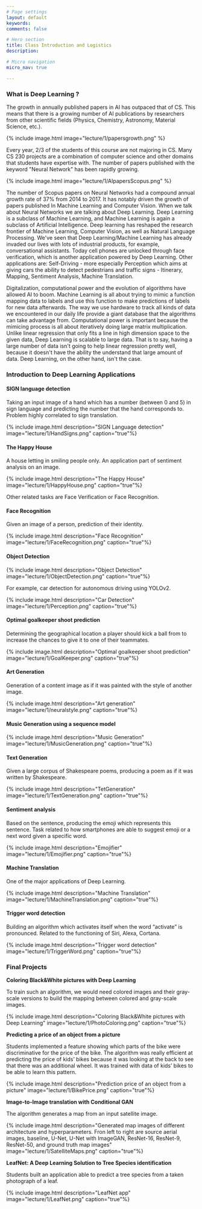 ```yaml
---
# Page settings
layout: default
keywords:
comments: false

# Hero section
title: Class Introduction and Logistics
description:

# Micro navigation
micro_nav: true

---
```


### What is Deep Learning ?

The growth in annually published papers in AI has outpaced that of CS. This means that there is a growing number of AI publications by researchers from other scientific fields (Physics, Chemistry, Astronomy, Material Science, etc.). 

{% include image.html image="lecture/1/papersgrowth.png" %}

Every year, 2/3 of the students of this course are not majoring in CS. Many CS 230 projects are a combination of computer science and other domains that students have expertise with. The number of papers published with the keyword "Neural Network" has been rapidly growing. 

{% include image.html image="lecture/1/AIpapersScopus.png" %}

The number of Scopus papers on Neural Networks had a compound annual growth rate of 37% from 2014 to 2017. It has notably driven the growth of papers published In Machine Learning and Computer Vision. When we talk about Neural Networks we are talking about Deep Learning. Deep Learning is a subclass of Machine Learning, and Machine Learning is again a subclass of Artificial Intelligence. Deep learning has reshaped the research frontier of Machine Learning, Computer Vision, as well as Natural Language Processing. We've seen that Deep Learning/Machine Learning has already invaded our lives with lots of industrial products, for example, conversational assistants. Today cell phones are unlocked through face verification, which is another application powered by Deep Learning. Other applications are: Self-Driving - more especially Perception which aims at giving cars the ability to detect pedestrians and traffic signs - Itinerary, Mapping, Sentiment Analysis, Machine Translation. 

Digitalization, computational power and the evolution of algorithms have allowed AI to boom. Machine Learning is all about trying to mimic a function mapping data to labels and use this function to make predictions of labels for new data afterwards. The way we use hardware to track all kinds of data we encountered in our daily life provide a giant database that the algorithms can take advantage from. Computational power is important because the mimicing process is all about iteratively doing large matrix multiplication. Unlike linear regression that only fits a line in high dimension space to the given data, Deep Learning is scalable to large data. That is to say, having a large number of data isn't going to help linear regression pretty well, because it doesn't have the ability the understand that large amount of data. Deep Learning, on the other hand, isn't the case.

### Introduction to Deep Learning Applications 

#### SIGN language detection

Taking an input image of a hand which has a number (between 0 and 5) in sign language and predicting the number that the hand corresponds to. Problem highly correlated to sign translation. 

{% include image.html description="SIGN Language detection" image="lecture/1/HandSigns.png" caption="true"%}

#### The Happy House

A house letting in smiling people only. An application part of sentiment analysis on an image. 

{% include image.html description="The Happy House" image="lecture/1/HappyHouse.png" caption="true"%}

Other related tasks are Face Verification or Face Recognition. 

#### Face Recognition

Given an image of a person, prediction of their identity.

{% include image.html description="Face Recognition" image="lecture/1/FaceRecognition.png" caption="true"%}

#### Object Detection

{% include image.html description="Object Detection" image="lecture/1/ObjectDetection.png" caption="true"%}

For example, car detection for autonomous driving using YOLOv2. 

{% include image.html description="Car Detection" image="lecture/1/Perception.png" caption="true"%}

#### Optimal goalkeeper shoot prediction

Determining the geographical location a player should kick a ball from to increase the chances to give it to one of their teammates.  

{% include image.html description="Optimal goalkeeper shoot prediction" image="lecture/1/GoalKeeper.png" caption="true"%}

#### Art Generation

Generation of a content image as if it was painted with the style of another image. 

{% include image.html description="Art generation" image="lecture/1/neuralstyle.png" caption="true"%}

#### Music Generation using a sequence model

{% include image.html description="Music Generation" image="lecture/1/MusicGeneration.png" caption="true"%}

#### Text Generation

Given a large corpus of Shakespeare poems, producing a poem as if it was written by Shakespeare. 

{% include image.html description="TetGeneration" image="lecture/1/TextGeneration.png" caption="true"%}

#### Sentiment analysis

Based on the sentence, producing the emoji which represents this sentence. Task related to how smartphones are able to suggest emoji or a next word given a specific word. 

{% include image.html description="Emojifier" image="lecture/1/Emojifier.png" caption="true"%}

#### Machine Translation

One of the major applications of Deep Learning.

{% include image.html description="Machine Translation" image="lecture/1/MachineTranslation.png" caption="true"%}

#### Trigger word detection

Building an algorithm which activates itself when the word “activate” is pronounced. Related to the functioning of Siri, Alexa, Cortana. 

{% include image.html description="Trigger word detection" image="lecture/1/TriggerWord.png" caption="true"%}

### Final Projects

**Coloring Black&White pictures with Deep Learning**

To train such an algorithm, we would need colored images and their gray-scale versions to build the mapping between colored and gray-scale images.   

{% include image.html description="Coloring Black&White pictures with Deep Learning" image="lecture/1/PhotoColoring.png" caption="true"%}

**Predicting a price of an object from a picture**

Students implemented a feature showing which parts of the bike were discriminative for the price of the bike. 
The algorithm was really efficient at predicting the price of kids’ bikes because it was looking at the back to see that there was an additional wheel. It was trained with data of kids’ bikes to be able to learn this pattern. 

{% include image.html description="Prediction price of an object from a picture" image="lecture/1/BikePrice.png" caption="true"%}

**Image-to-Image translation with Conditional GAN**

The algorithm generates a map from an input satellite image. 

{% include image.html description="Generated map images of different architecture and hyperparameters. Fron left to right are source aerial images, baseline, U-Net, U-Net with ImageGAN, ResNet-16, ResNet-9, ResNet-50, and ground truth map images" image="lecture/1/SatelliteMaps.png" caption="true"%}

**LeafNet: A Deep Learning Solution to Tree Species identification**

Students built an application able to predict a tree species from a taken photograph of a leaf. 

{% include image.html description="LeafNet app" image="lecture/1/LeafNet.png" caption="true"%}
